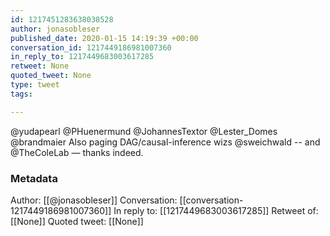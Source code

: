 ```yaml
---
id: 1217451283638038528
author: jonasobleser
published_date: 2020-01-15 14:19:39 +00:00
conversation_id: 1217449186981007360
in_reply_to: 1217449683003617285
retweet: None
quoted_tweet: None
type: tweet
tags:

---
```


@yudapearl @PHuenermund @JohannesTextor @Lester_Domes @brandmaier Also paging DAG/causal-inference wizs @sweichwald -- and @TheColeLab — thanks indeed.

### Metadata

Author: [[@jonasobleser]]
Conversation: [[conversation-1217449186981007360]]
In reply to: [[1217449683003617285]]
Retweet of: [[None]]
Quoted tweet: [[None]]
